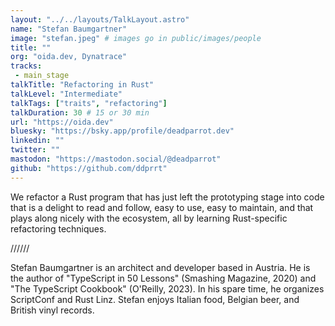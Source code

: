 ```yaml
---
layout: "../../layouts/TalkLayout.astro"
name: "Stefan Baumgartner"
image: "stefan.jpeg" # images go in public/images/people
title: ""
org: "oida.dev, Dynatrace"
tracks: 
 - main_stage
talkTitle: "Refactoring in Rust"
talkLevel: "Intermediate"
talkTags: ["traits", "refactoring"] 
talkDuration: 30 # 15 or 30 min
url: "https://oida.dev"
bluesky: "https://bsky.app/profile/deadparrot.dev"
linkedin: ""
twitter: ""
mastodon: "https://mastodon.social/@deadparrot"
github: "https://github.com/ddprrt"
---
```


We refactor a Rust program that has just left the prototyping stage into code that is a delight to read and follow, easy to use, easy to maintain, and that plays along nicely with the ecosystem, all by learning Rust-specific refactoring techniques.

////// <!-- sepatator between abstract and bio -->

Stefan Baumgartner is an architect and developer based in Austria. He is the author of "TypeScript in 50 Lessons" (Smashing Magazine, 2020) and "The TypeScript Cookbook" (O'Reilly, 2023). In his spare time, he organizes ScriptConf and Rust Linz. Stefan enjoys Italian food, Belgian beer, and British vinyl records.


